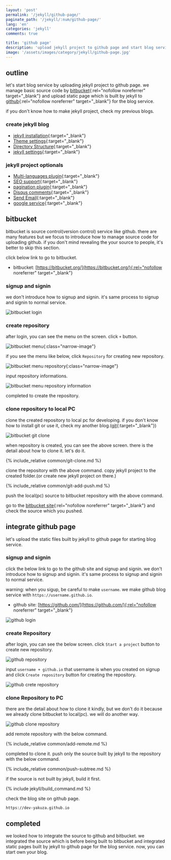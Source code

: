 ```yaml
---
layout: 'post'
permalink: '/jekyll/github-page/'
paginate_path: '/jekyll/:num/github-page/'
lang: 'en'
categories: 'jekyll'
comments: true

title: 'github page'
description: 'upload jekyll project to github page and start blog service.'
image: '/assets/images/category/jekyll/github-page.jpg'
---
```


## outline
let's start blog service by uploading jekyll project to github page.
we manage basic source code by [bitbucket](https://bitbucket.org/){:rel="nofollow noreferrer" target="_blank"} and upload static page which is built by jekyll to [github](https://github.com/){:rel="nofollow noreferrer" target="_blank"} for the blog service.

if you don't know how to make jekyll project, check my previous blogs.

### create jekyll blog
- [jekyll installation]({{site.url}}/{{page.categories}}/installation/){:target="_blank"}
- [Theme settings]({{site.url}}/{{page.categories}}/theme/){:target="_blank"}
- [Directory Structure]({{site.url}}/{{page.categories}}/directory_structure/){:target="_blank"}
- [jekyll settings]({{site.url}}/{{page.categories}}/configuration/){:target="_blank"}

### jekyll project optionals
- [Multi-languages plugin]({{site.url}}/{{page.categories}}/multi-languages-plugin/){:target="_blank"}
- [SEO support]({{site.url}}/{{page.categories}}/seo/){:target="_blank"}
- [pagination plugin]({{site.url}}/{{page.categories}}/pagination-plugin/){:target="_blank"}
- [Disqus comments]({{site.url}}/{{page.categories}}/disqus/){:target="_blank"}
- [Send Email]({{site.url}}/{{page.categories}}/send-email/){:target="_blank"}
- [google service]({{site.url}}/{{page.categories}}/google-service/){:target="_blank"}

## bitbucket
bitbucket is source control(version control) service like github. there are many features but we focus to introduce how to manage source code for uploading github. if you don't mind revealing the your source to people, it's better to skip this section.

click below link to go to bitbucket.

- bitbucket: [https://bitbucket.org/](https://bitbucket.org/){:rel="nofollow noreferrer" target="_blank"}

### signup and signin
we don't introduce how to signup and signin. it's same process to signup and signin to normal service.

![bitbucket login](/assets/images/category/jekyll/github-page/bitbucket-login.png)

### create repository
after login, you can see the menu on the screen. click ```+``` button.

![bitbucket menu](/assets/images/category/jekyll/github-page/bitbucket-menu.png){:class="narrow-image"}

if you see the menu like below, click ```Repository``` for creating new repository.

![bitbucket menu repository](/assets/images/category/jekyll/github-page/bitbucket-menu-repository.png){:class="narrow-image"}

input repository informations.

![bitbucket menu repository information](/assets/images/category/jekyll/github-page/bitbucket-menu-repository-information.png)

completed to create the repository.

### clone repository to local PC
clone the created repository to local pc for developing. if you don't know how to install git or use it, check my another blog.([git]({{site.url}}/git/){:target="_blank"})

![bitbucket git clone](/assets/images/category/jekyll/github-page/bitbucket-git-clone.png)

when repository is created, you can see the above screen. there is the detail about how to clone it. let's do it.

{% include_relative common/git-clone.md %}

clone the repository with the above command. copy jekyll project to the created folder.(or create new jekyll project on there.)

{% include_relative common/git-add-push.md %}

push the local(pc) source to bitbucket repository with the above command.

go to the [bitbucket site](https://bitbucket.org/){:rel="nofollow noreferrer" target="_blank"} and check the source which you pushed.

## integrate github page
let's upload the static files built by jekyll to github page for starting blog service.

### signup and signin
click the below link to go to the github site and signup and signin. we don't introduce how to signup and signin. it's same process to signup and signin to normal service.

warning: when you sigup, be careful to make ```username```. we make github blog service with ```https://username.github.io```.

- github site: [https://github.com/](https://github.com/){:rel="nofollow noreferrer" target="_blank"}

![github login](/assets/images/category/jekyll/github-page/github-login.png)

### create Repository
after login, you can see the below screen. click ```Start a project``` button to create new repository.

![github repository](/assets/images/category/jekyll/github-page/github-repository.png)

input ```username + github.io``` that username is when you created on signup and click ```Create repository``` button for creating the repository.

![github crete repository](/assets/images/category/jekyll/github-page/github-create-repository.png)

### clone Repository to PC
there are the detail about how to clone it kindly, but we don't do it because we already clone bitbucket to local(pc). we will do another way.

![github clone repository](/assets/images/category/jekyll/github-page/github-clone-repository.png)

add remote repository with the below command.

{% include_relative common/add-remote.md %}

completed to clone it. push only the source built by jekyll to the repository with the below command.

{% include_relative common/push-subtree.md %}

if the source is not built by jekyll, build it first.

{% include jekyll/build_command.md %}

check the blog site on github page.

```
https://dev-yakuza.github.io
```

## completed
we looked how to integrate the source to github and bitbucket. we integrated the source which is before being built to bitbucket and integrated static pages built by jekyll to github page for the blog service. now, you can start own your blog.